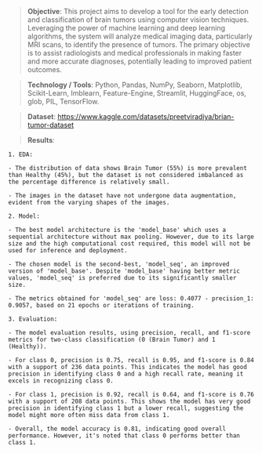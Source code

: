 >**Objective**: This project aims to develop a tool for the early detection and classification of brain
tumors using computer vision techniques. Leveraging the power of machine learning and deep learning
algorithms, the system will analyze medical imaging data, particularly MRI scans, to identify the presence of
tumors. The primary objective is to assist radiologists and medical professionals in making faster and more
accurate diagnoses, potentially leading to improved patient outcomes.

>**Technology / Tools**: Python, Pandas, NumPy, Seaborn, Matplotlib, Scikit-Learn, Imblearn, Feature-Engine,
Streamlit, HuggingFace, os, glob, PIL, TensorFlow.

>**Dataset**: https://www.kaggle.com/datasets/preetviradiya/brian-tumor-dataset

>**Results**: 

    1. EDA:

    - The distribution of data shows Brain Tumor (55%) is more prevalent than Healthy (45%), but the dataset is not considered imbalanced as the percentage difference is relatively small.

    - The images in the dataset have not undergone data augmentation, evident from the varying shapes of the images.

    2. Model:

    - The best model architecture is the 'model_base' which uses a sequential architecture without max pooling. However, due to its large size and the high computational cost required, this model will not be used for inference and deployment.

    - The chosen model is the second-best, 'model_seq', an improved version of 'model_base'. Despite 'model_base' having better metric values, 'model_seq' is preferred due to its significantly smaller size.

    - The metrics obtained for 'model_seq' are loss: 0.4077 - precision_1: 0.9057, based on 21 epochs or iterations of training.

    3. Evaluation:

    - The model evaluation results, using precision, recall, and f1-score metrics for two-class classification (0 (Brain Tumor) and 1 (Healthy)).

    - For class 0, precision is 0.75, recall is 0.95, and f1-score is 0.84 with a support of 236 data points. This indicates the model has good precision in identifying class 0 and a high recall rate, meaning it excels in recognizing class 0.

    - For class 1, precision is 0.92, recall is 0.64, and f1-score is 0.76 with a support of 208 data points. This shows the model has very good precision in identifying class 1 but a lower recall, suggesting the model might more often miss data from class 1.

    - Overall, the model accuracy is 0.81, indicating good overall performance. However, it's noted that class 0 performs better than class 1.